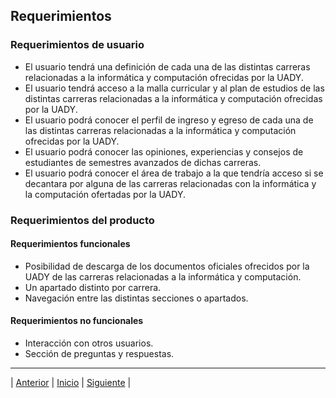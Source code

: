 ## Requerimientos

### Requerimientos de usuario

  - El usuario tendrá una definición de cada una de las distintas carreras relacionadas a la informática y computación ofrecidas por la UADY.
  - El usuario tendrá acceso a la malla curricular y al plan de estudios de las distintas carreras relacionadas a la informática y computación ofrecidas por la UADY.
  - El usuario podrá conocer el perfil de ingreso y egreso de cada una de las distintas carreras relacionadas a la informática y computación ofrecidas por la UADY.
  - El usuario podrá conocer las opiniones, experiencias y consejos de estudiantes de semestres avanzados de dichas carreras.
  - El usuario podrá conocer el área de trabajo a la que tendría acceso si se decantara por alguna de las carreras relacionadas con la informática y la computación ofertadas por la UADY. 

### Requerimientos del producto

#### Requerimientos funcionales

  - Posibilidad de descarga de los documentos oficiales ofrecidos por la UADY de las carreras relacionadas a la informática y computación. 
  - Un apartado distinto por carrera. 
  - Navegación entre las distintas secciones o apartados. 

#### Requerimientos no funcionales

  - Interacción con otros usuarios.
  - Sección de preguntas y respuestas. 

***
| [Anterior](https://github.com/WilderTurriza/Enterate/blob/main/Documentos/Objetivos.md "Anterior") 
| [Inicio](https://github.com/Geovanna-med/Enterate "Inicio") 
| [Siguiente](https://github.com/WilderTurriza/Enterate/blob/main/Documentos/Competencias.md "Siguiente") |
